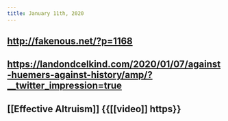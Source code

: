 ```yaml
---
title: January 11th, 2020
---
```


## http://fakenous.net/?p=1168

## https://landondcelkind.com/2020/01/07/against-huemers-against-history/amp/?__twitter_impression=true

## [[Effective Altruism]] {{[[video]] https}}

## 
